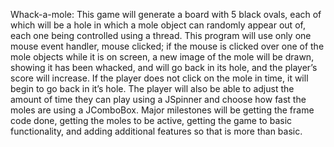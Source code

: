 Whack-a-mole: This game will generate a board with 5 black ovals, each of which will be a hole in which a mole object can randomly 
appear out of, each one being controlled using a thread. This program will use only one mouse event handler, mouse clicked; if the mouse 
is clicked over one of the mole objects while it is on screen, a new image of the mole will be drawn, showing it has been whacked, and will 
go back in its hole, and the player’s score will increase. If the player does not click on the mole in time, it will begin to go back in 
it’s hole. The player will also be able to adjust the amount of time they can play using a JSpinner and choose how fast the moles are using 
a JComboBox. Major milestones will be getting the frame code done, getting the moles to be active, getting the game to basic functionality, and adding additional features so that is more than basic. 
